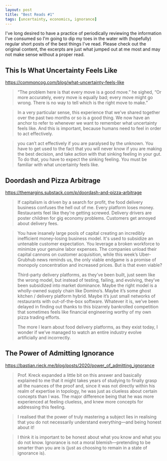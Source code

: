 ```yaml
---
layout: post
title: "Best Reads #1"
tags: [uncertainty, economics, ignorance]
---
```


I've long desired to have a practice of periodically reviewing the information I've consumed so I'm going to dip my toes in the water with (hopefully) regular short posts of the best things I've read. Please check out the original content, the excerpts are just what jumped out at me most and may not make sense without a proper read.

## This Is What Uncertainty Feels Like

<https://commoncog.com/blog/what-uncertainty-feels-like>

> “The problem here is that every move is a good move.” he sighed, “Or more accurately, every move is equally bad; every move might go wrong. There is no way to tell which is the right move to make.”

> In a very particular sense, this experience that we’ve shared together over the past two months or so is a good thing. We now have an anchor to refer to whenever we want to remember what uncertainty feels like. And this is important, because humans need to feel in order to act effectively.

> you can’t act effectively if you are paralysed by the unknown. You have to get used to the fact that you will never know if you are making the best decision, and take action with that sinking feeling in your gut. To do that, you have to expect the sinking feeling. You must be familiar with what uncertainty feels like.

## Doordash and Pizza Arbitrage

<https://themargins.substack.com/p/doordash-and-pizza-arbitrage>

> If capitalism is driven by a search for profit, the food delivery business confuses the hell out of me. Every platform loses money. Restaurants feel like they're getting screwed. Delivery drivers are poster children for gig economy problems. Customers get annoyed about delivery fees. 

> You have insanely large pools of capital creating an incredibly inefficient money-losing business model. It's used to subsidize an untenable customer expectation. You leverage a broken workforce to minimize your genuine labor expenses. The companies unload their capital cannons on customer acquisition, while this week’s Uber-Grubhub news reminds us, the only viable endgame is a promise of monopoly concentration and increased prices. But is that even viable?
>
> Third-party delivery platforms, as they’ve been built, just seem like the wrong model, but instead of testing, failing, and evolving, they’ve been subsidized into market dominance. Maybe the right model is a wholly-owned supply chain like Domino’s. Maybe it’s some ghost kitchen / delivery platform hybrid. Maybe it’s just small networks of restaurants with out-of-the-box software. Whatever it is, we’ve been delayed in finding out thanks to this bizarrely bankrolled competition that sometimes feels like financial engineering worthy of my own pizza trading efforts. 
> 
> The more I learn about food delivery platforms, as they exist today, I wonder if we’ve managed to watch an entire industry evolve artificially and incorrectly.

## The Power of Admitting Ignorance

<https://bastian.rieck.me/blog/posts/2020/power_of_admitting_ignorance>

> Prof. Kreck expanded a little bit on this answer and basically explained to me that it might takes years of studying to finally grasp all the nuances of the proof and, since it was not directly within his realm of expertise in topology, he was just as clueless about certain concepts than I was. The major difference being that he was more experienced at feeling clueless, and knew more concepts for addressing this feeling.

> I realised that the power of truly mastering a subject lies in realising that you do not necessarily understand everything—and being honest about it! 

> I think it is important to be honest about what you know and what you do not know. Ignorance is not a moral blemish—pretending to be smarter than you are is (just as choosing to remain in a state of ignorance is).
